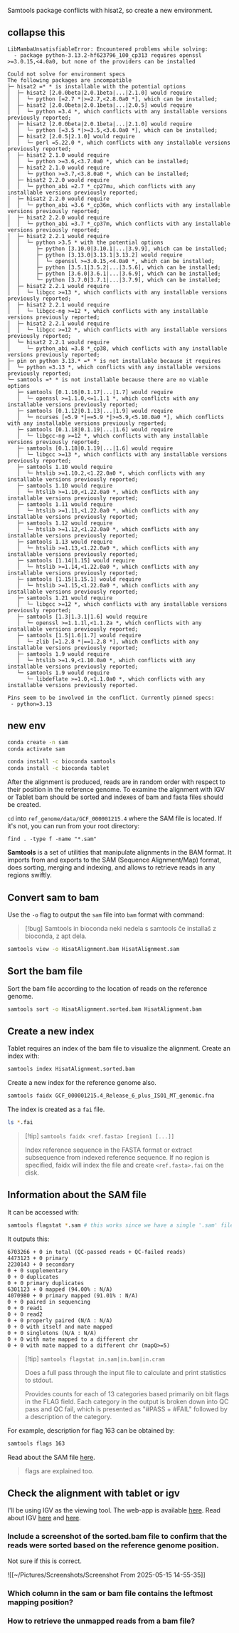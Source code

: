 Samtools package conflicts with hisat2, so create a new environment.

## collapse this

```
LibMambaUnsatisfiableError: Encountered problems while solving:
  - package python-3.13.2-hf623796_100_cp313 requires openssl >=3.0.15,<4.0a0, but none of the providers can be installed

Could not solve for environment specs
The following packages are incompatible
├─ hisat2 =* * is installable with the potential options
│  ├─ hisat2 [2.0.0beta|2.0.1beta|...|2.1.0] would require
│  │  └─ python [=2.7 *|>=2.7,<2.8.0a0 *], which can be installed;
│  ├─ hisat2 [2.0.0beta|2.0.1beta|...|2.0.5] would require
│  │  └─ python =3.4 *, which conflicts with any installable versions previously reported;
│  ├─ hisat2 [2.0.0beta|2.0.1beta|...|2.1.0] would require
│  │  └─ python [=3.5 *|>=3.5,<3.6.0a0 *], which can be installed;
│  ├─ hisat2 [2.0.5|2.1.0] would require
│  │  └─ perl =5.22.0 *, which conflicts with any installable versions previously reported;
│  ├─ hisat2 2.1.0 would require
│  │  └─ python >=3.6,<3.7.0a0 *, which can be installed;
│  ├─ hisat2 2.1.0 would require
│  │  └─ python >=3.7,<3.8.0a0 *, which can be installed;
│  ├─ hisat2 2.2.0 would require
│  │  └─ python_abi =2.7 *_cp27mu, which conflicts with any installable versions previously reported;
│  ├─ hisat2 2.2.0 would require
│  │  └─ python_abi =3.6 *_cp36m, which conflicts with any installable versions previously reported;
│  ├─ hisat2 2.2.0 would require
│  │  └─ python_abi =3.7 *_cp37m, which conflicts with any installable versions previously reported;
│  ├─ hisat2 2.2.1 would require
│  │  └─ python >3.5 * with the potential options
│  │     ├─ python [3.10.0|3.10.1|...|3.9.9], which can be installed;
│  │     ├─ python [3.13.0|3.13.1|3.13.2] would require
│  │     │  └─ openssl >=3.0.15,<4.0a0 *, which can be installed;
│  │     ├─ python [3.5.1|3.5.2|...|3.5.6], which can be installed;
│  │     ├─ python [3.6.0|3.6.1|...|3.6.9], which can be installed;
│  │     └─ python [3.7.0|3.7.1|...|3.7.9], which can be installed;
│  ├─ hisat2 2.2.1 would require
│  │  └─ libgcc >=13 *, which conflicts with any installable versions previously reported;
│  ├─ hisat2 2.2.1 would require
│  │  └─ libgcc-ng >=12 *, which conflicts with any installable versions previously reported;
│  ├─ hisat2 2.2.1 would require
│  │  └─ libgcc >=12 *, which conflicts with any installable versions previously reported;
│  └─ hisat2 2.2.1 would require
│     └─ python_abi =3.8 *_cp38, which conflicts with any installable versions previously reported;
├─ pin on python 3.13.* =* * is not installable because it requires
│  └─ python =3.13 *, which conflicts with any installable versions previously reported;
└─ samtools =* * is not installable because there are no viable options
   ├─ samtools [0.1.16|0.1.17|...|1.7] would require
   │  └─ openssl >=1.1.0,<=1.1.1 *, which conflicts with any installable versions previously reported;
   ├─ samtools [0.1.12|0.1.13|...|1.9] would require
   │  └─ ncurses [=5.9 *|==5.9 *|>=5.9,<5.10.0a0 *], which conflicts with any installable versions previously reported;
   ├─ samtools [0.1.18|0.1.19|...|1.6] would require
   │  └─ libgcc-ng >=12 *, which conflicts with any installable versions previously reported;
   ├─ samtools [0.1.18|0.1.19|...|1.6] would require
   │  └─ libgcc >=13 *, which conflicts with any installable versions previously reported;
   ├─ samtools 1.10 would require
   │  └─ htslib >=1.10.2,<1.22.0a0 *, which conflicts with any installable versions previously reported;
   ├─ samtools 1.10 would require
   │  └─ htslib >=1.10,<1.22.0a0 *, which conflicts with any installable versions previously reported;
   ├─ samtools 1.11 would require
   │  └─ htslib >=1.11,<1.22.0a0 *, which conflicts with any installable versions previously reported;
   ├─ samtools 1.12 would require
   │  └─ htslib >=1.12,<1.22.0a0 *, which conflicts with any installable versions previously reported;
   ├─ samtools 1.13 would require
   │  └─ htslib >=1.13,<1.22.0a0 *, which conflicts with any installable versions previously reported;
   ├─ samtools [1.14|1.15] would require
   │  └─ htslib >=1.14,<1.22.0a0 *, which conflicts with any installable versions previously reported;
   ├─ samtools [1.15|1.15.1] would require
   │  └─ htslib >=1.15,<1.22.0a0 *, which conflicts with any installable versions previously reported;
   ├─ samtools 1.21 would require
   │  └─ libgcc >=12 *, which conflicts with any installable versions previously reported;
   ├─ samtools [1.3|1.3.1|1.6] would require
   │  └─ openssl >=1.1.1l,<1.1.2a *, which conflicts with any installable versions previously reported;
   ├─ samtools [1.5|1.6|1.7] would require
   │  └─ zlib [=1.2.8 *|==1.2.8 *], which conflicts with any installable versions previously reported;
   ├─ samtools 1.9 would require
   │  └─ htslib >=1.9,<1.10.0a0 *, which conflicts with any installable versions previously reported;
   └─ samtools 1.9 would require
      └─ libdeflate >=1.0,<1.1.0a0 *, which conflicts with any installable versions previously reported.

Pins seem to be involved in the conflict. Currently pinned specs:
 - python=3.13
```

## new env

```bash
conda create -n sam
conda activate sam
```

```bash
conda install -c bioconda samtools
conda install -c bioconda tablet
```

After the alignment is produced, reads are in random order with respect to their position in the
reference genome. To examine the alignment with IGV or Tablet bam should be sorted and
indexes of bam and fasta files should be created.

`cd` into  `ref_genome/data/GCF_000001215.4` where the SAM file is located. If it's not, you can run from your root directory:

```
find . -type f -name "*.sam"
```

**Samtools** is  a  set of utilities that manipulate alignments in the BAM format. It imports from and
exports to the SAM (Sequence Alignment/Map) format, does sorting, merging and indexing, and allows to
retrieve reads in any regions swiftly.

## Convert sam to bam

Use the `-o` flag to output the `sam`  file into `bam` format with command:

> [!bug] Samtools in bioconda
> neki nedela s samtools če installaš z bioconda, z apt dela.

```bash
samtools view -o HisatAlignment.bam HisatAlignment.sam
```

## Sort the bam file

Sort the bam file according to the location of reads on the reference genome.

```bash
samtools sort -o HisatAlignment.sorted.bam HisatAlignment.bam
```

## Create a new index

Tablet requires an index of the bam file to visualize the alignment. Create an index with:

```bash
samtools index HisatAlignment.sorted.bam
```

Create a new index for the reference genome also.

```bash
samtools faidx GCF_000001215.4_Release_6_plus_ISO1_MT_genomic.fna
```

The index is created as a `fai` file.

```bash
ls *.fai
```

> [!tip] `samtools faidx <ref.fasta> [region1 [...]]`
>
> Index reference sequence in the FASTA format or extract subsequence from indexed reference sequence.
> If no region is specified, faidx will index the file and create `<ref.fasta>.fai` on the disk.

## Information about the SAM file

It can be accessed with:

```bash
samtools flagstat *.sam # this works since we have a single '.sam' file
```

It outputs this:

```
6703266 + 0 in total (QC-passed reads + QC-failed reads)
4473123 + 0 primary
2230143 + 0 secondary
0 + 0 supplementary
0 + 0 duplicates
0 + 0 primary duplicates
6301123 + 0 mapped (94.00% : N/A)
4070980 + 0 primary mapped (91.01% : N/A)
0 + 0 paired in sequencing
0 + 0 read1
0 + 0 read2
0 + 0 properly paired (N/A : N/A)
0 + 0 with itself and mate mapped
0 + 0 singletons (N/A : N/A)
0 + 0 with mate mapped to a different chr
0 + 0 with mate mapped to a different chr (mapQ>=5)
```

> [!tip] `samtools flagstat in.sam|in.bam|in.cram`
>
> Does a full pass through the input file to calculate and print statistics to stdout.
>
> Provides  counts  for each of 13 categories based primarily on bit flags in the FLAG field. Each category in the output is broken down into
> QC pass and QC fail, which is presented as "#PASS + #FAIL" followed by a description of the category.

For example, description for flag 163 can be obtained by:

```bash
samtools flags 163
```

Read about the SAM file [here](https://www.metagenomics.wiki/tools/samtools/bam-sam-file-format).

> flags are explained too.

## Check the alignment with tablet or igv

I'll be using IGV as the viewing tool. The web-app is available [here](https://igv.org/app/).
Read about IGV [here](https://igv.org/doc/desktop/#FileFormats/DataTracks/#bam) and [here](https://igv.org/doc/webapp/#UserGuide/#loading-the-reference-genome).

### Include a screenshot of the sorted.bam file to confirm that the reads were sorted based on the reference genome position.

Not sure if this is correct.

![[~/Pictures/Screenshots/Screenshot From 2025-05-15 14-55-35]]

### Which column in the sam or bam file contains the leftmost mapping position?

### How to retrieve the unmapped reads from a bam file?